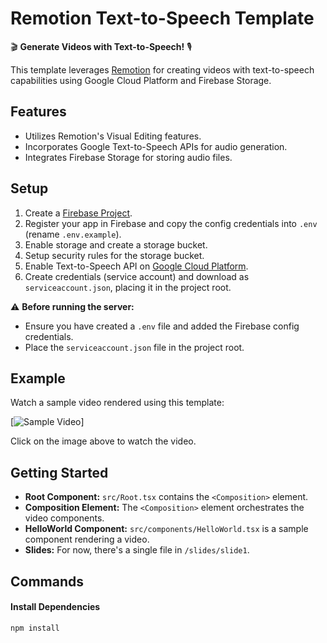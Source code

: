 # Remotion Text-to-Speech Template

🎬 **Generate Videos with Text-to-Speech!** 🎙️

This template leverages [Remotion](https://www.remotion.dev/) for creating videos with text-to-speech capabilities using Google Cloud Platform and Firebase Storage.

## Features

- Utilizes Remotion's Visual Editing features.
- Incorporates Google Text-to-Speech APIs for audio generation.
- Integrates Firebase Storage for storing audio files.

## Setup

1. Create a [Firebase Project](https://console.firebase.google.com/).
2. Register your app in Firebase and copy the config credentials into `.env` (rename `.env.example`).
3. Enable storage and create a storage bucket.
4. Setup security rules for the storage bucket.
5. Enable Text-to-Speech API on [Google Cloud Platform](https://console.cloud.google.com/apis/library/texttospeech.googleapis.com).
6. Create credentials (service account) and download as `serviceaccount.json`, placing it in the project root.

⚠️ **Before running the server:**
   - Ensure you have created a `.env` file and added the Firebase config credentials.
   - Place the `serviceaccount.json` file in the project root.

## Example

Watch a sample video rendered using this template:

[![Sample Video](https://img.youtube.com/vi/ujB-F2BdIJ8/0.jpg)]

Click on the image above to watch the video.

## Getting Started

- **Root Component:** `src/Root.tsx` contains the `<Composition>` element.
- **Composition Element:** The `<Composition>` element orchestrates the video components.
- **HelloWorld Component:** `src/components/HelloWorld.tsx` is a sample component rendering a video.
- **Slides:** For now, there's a single file in `/slides/slide1`.

## Commands

#### Install Dependencies

```console
npm install
